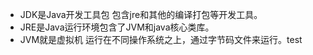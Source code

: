 - JDK是Java开发工具包 包含jre和其他的编译打包等开发工具。
- JRE是Java运行环境包含了JVM和java核心类库。
- JVM就是虚拟机 运行在不同操作系统之上，通过字节码文件来运行。test
